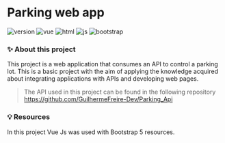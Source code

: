 # Parking web app

![version](https://img.shields.io/badge/version-1.0.0-green) 
![vue](https://img.shields.io/badge/-Vuejs%20-brightgreen) 
![html](https://img.shields.io/badge/-HTML-important)
![js](https://img.shields.io/badge/-Javascript-yellow) 
![bootstrap](https://img.shields.io/badge/-Bootstrap%205-blueviolet)

### :sparkles: About this project
This project is a web application that consumes an API to control a parking lot. This is a basic project with the aim of applying the knowledge acquired about integrating applications with APIs and developing web pages.

>The API used in this project can be found in the following repository
>https://github.com/GuilhermeFreire-Dev/Parking_Api

### :bulb: Resources
In this project Vue Js was used with Bootstrap 5 resources.
